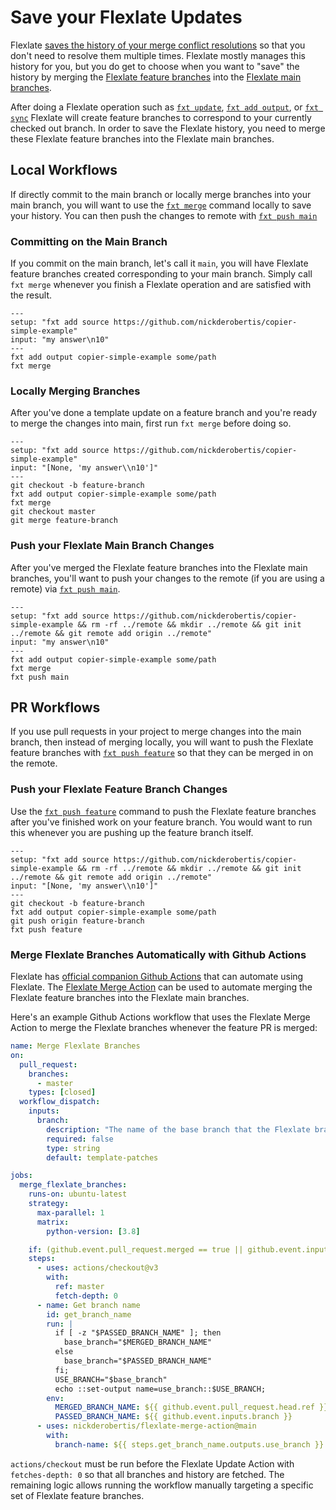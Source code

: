 # Save your Flexlate Updates

Flexlate [saves the history of your merge conflict resolutions](../core-concepts.md#branches-for-flexlate-operations) 
so that you don't need to resolve them multiple times. Flexlate mostly manages 
this history for you, but you do get to choose when you want to 
"save" the history by merging the [Flexlate feature branches](../core-concepts.md#flexlate-feature-branches) 
into the 
[Flexlate main branches](../core-concepts.md#flexlate-main-branches). 

After doing a Flexlate operation such as
[`fxt update`](../commands.md#fxt-update), 
[`fxt add output`](../commands.md#fxt-add-output), or
[`fxt sync`](../commands.md#fxt-sync) Flexlate will create feature branches 
to correspond to your currently checked out branch. In order to save the
Flexlate history, you need to merge these Flexlate feature branches into 
the Flexlate main branches.

## Local Workflows

If directly commit to the main branch or locally merge branches into 
your main branch, you will want to use the 
[`fxt merge`](../commands.md#fxt-merge) command locally to save your history.
You can then push the changes to remote with 
[`fxt push main`](../commands.md#fxt-push-main)

### Committing on the Main Branch

If you commit on the main branch, let's call it `main`, you will have 
Flexlate feature branches created corresponding to your main branch. 
Simply call `fxt merge` whenever you finish a Flexlate operation 
and are satisfied with the result.

```{run-fxt-terminal}
---
setup: "fxt add source https://github.com/nickderobertis/copier-simple-example"
input: "my answer\n10"
---
fxt add output copier-simple-example some/path
fxt merge
```

### Locally Merging Branches

After you've done a template update on a feature branch and you're ready
to merge the changes into main, first run `fxt merge` before doing so.

```{run-fxt-terminal}
---
setup: "fxt add source https://github.com/nickderobertis/copier-simple-example"
input: "[None, 'my answer\\n10']"
---
git checkout -b feature-branch
fxt add output copier-simple-example some/path
fxt merge
git checkout master
git merge feature-branch
```

### Push your Flexlate Main Branch Changes

After you've merged the Flexlate feature branches into the Flexlate main 
branches, you'll want to push your changes to the remote (if you are using
a remote) via [`fxt push main`](../commands.md#fxt-push-main). 

```{run-fxt-terminal}
---
setup: "fxt add source https://github.com/nickderobertis/copier-simple-example && rm -rf ../remote && mkdir ../remote && git init ../remote && git remote add origin ../remote"
input: "my answer\n10"
---
fxt add output copier-simple-example some/path
fxt merge
fxt push main
```

## PR Workflows

If you use pull requests in your project to merge changes into the main branch, 
then instead of merging locally, you will want to push the Flexlate 
feature branches with [`fxt push feature`](../commands.md#fxt-push-feature)
so that they can be merged in on the remote.

### Push your Flexlate Feature Branch Changes

Use the [`fxt push feature`](../commands.md#fxt-push-feature) command to push
the Flexlate feature branches after you've finished work on your feature branch.
You would want to run this whenever you are pushing up the feature branch itself.

```{run-fxt-terminal}
---
setup: "fxt add source https://github.com/nickderobertis/copier-simple-example && rm -rf ../remote && mkdir ../remote && git init ../remote && git remote add origin ../remote"
input: "[None, 'my answer\\n10']"
---
git checkout -b feature-branch
fxt add output copier-simple-example some/path
git push origin feature-branch
fxt push feature
```

### Merge Flexlate Branches Automatically with Github Actions

Flexlate has 
[official companion Github Actions](../core-concepts.md#ci-workflows)
that can automate using Flexlate. The 
[Flexlate Merge Action](https://github.com/nickderobertis/flexlate-merge-action) 
can be used to automate merging the Flexlate feature branches into the 
Flexlate main branches.

Here's an example Github Actions workflow that uses the Flexlate Merge Action
to merge the Flexlate branches whenever the feature PR is merged:

```yaml
name: Merge Flexlate Branches
on:
  pull_request:
    branches:
      - master
    types: [closed]
  workflow_dispatch:
    inputs:
      branch:
        description: "The name of the base branch that the Flexlate branches were created on"
        required: false
        type: string
        default: template-patches

jobs:
  merge_flexlate_branches:
    runs-on: ubuntu-latest
    strategy:
      max-parallel: 1
      matrix:
        python-version: [3.8]

    if: (github.event.pull_request.merged == true || github.event.inputs.branch )
    steps:
      - uses: actions/checkout@v3
        with:
          ref: master
          fetch-depth: 0
      - name: Get branch name
        id: get_branch_name
        run: |
          if [ -z "$PASSED_BRANCH_NAME" ]; then
            base_branch="$MERGED_BRANCH_NAME"
          else
            base_branch="$PASSED_BRANCH_NAME"
          fi;
          USE_BRANCH="$base_branch"
          echo ::set-output name=use_branch::$USE_BRANCH;
        env:
          MERGED_BRANCH_NAME: ${{ github.event.pull_request.head.ref }}
          PASSED_BRANCH_NAME: ${{ github.event.inputs.branch }}
      - uses: nickderobertis/flexlate-merge-action@main
        with:
          branch-name: ${{ steps.get_branch_name.outputs.use_branch }}

```

`actions/checkout` must be run
before the Flexlate Update Action with `fetches-depth: 0` 
so that all branches and history are fetched. The remaining 
logic allows running the workflow manually targeting a specific 
set of Flexlate feature branches. 